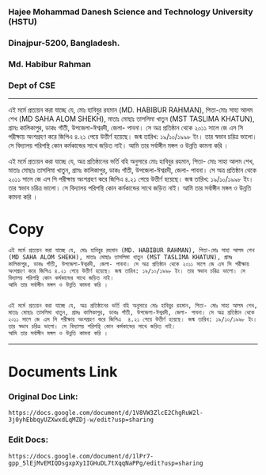 ### Hajee Mohammad Danesh Science and Technology University (HSTU)
### Dinajpur-5200, Bangladesh.
### Md. Habibur Rahman
### Dept of CSE


<hr>


এই মর্মে প্রত্যয়ন করা যাচ্ছে যে, মোঃ হাবিবুর রহমান (MD. HABIBUR RAHMAN), পিতা-মোঃ সাহা আলম শেখ (MD SAHA ALOM SHEKH), মাতাঃ মোছাঃ তাসলিমা খাতুন (MST TASLIMA KHATUN), গ্রামঃ কালিকাপুর, ডাকঃ গাঁতী, উপজেলা-ঈশ্বরদী, জেলা- পাবনা। সে অত্র প্রতিষ্ঠান থেকে ২০১১ সালে জে এস সি পরীক্ষায় অংশগ্রহণ করে জিপিএ ৪.২১ পেয়ে উত্তীর্ণ হয়েছে। জন্ম তারিখ: ১৯/১০/১৯৯৮ ইং। তার স্বভাব চরিত্র ভালো। সে বিদ্যালয় পরিপন্থি কোন কর্মকান্ডের সাথে জড়িত নাই।
আমি তার সর্বাঙ্গীন মঙ্গল ও উন্নতি কামনা করি ।


এই মর্মে প্রত্যয়ন করা যাচ্ছে যে, অত্র প্রতিষ্ঠানের ভর্তি বহি অনুসারে মোঃ হাবিবুর রহমান, পিতা- মোঃ সাহা আলম শেখ, মাতাঃ মোছাঃ তাসলিমা খাতুন, গ্রামঃ কালিকাপুর, ডাকঃ গাঁতী, উপজেলা-ঈশ্বরদী, জেলা- পাবনা। সে অত্র প্রতিষ্ঠান থেকে ২০১১ সালে জে এস সি পরীক্ষায় অংশগ্রহণ করে জিপিএ  ৪.২১ পেয়ে উত্তীর্ণ হয়েছে। জন্ম তারিখ: ১৯/১০/১৯৯৮ ইং। তার স্বভাব চরিত্র ভালো। সে বিদ্যালয় পরিপন্থি কোন কর্মকান্ডের সাথে জড়িত নাই।
আমি তার সর্বাঙ্গীন মঙ্গল ও উন্নতি কামনা করি ।



# Copy 
```
এই মর্মে প্রত্যয়ন করা যাচ্ছে যে, মোঃ হাবিবুর রহমান (MD. HABIBUR RAHMAN), পিতা-মোঃ সাহা আলম শেখ (MD SAHA ALOM SHEKH), মাতাঃ মোছাঃ তাসলিমা খাতুন (MST TASLIMA KHATUN), গ্রামঃ কালিকাপুর, ডাকঃ গাঁতী, উপজেলা-ঈশ্বরদী, জেলা- পাবনা। সে অত্র প্রতিষ্ঠান থেকে ২০১১ সালে জে এস সি পরীক্ষায় অংশগ্রহণ করে জিপিএ ৪.২১ পেয়ে উত্তীর্ণ হয়েছে। জন্ম তারিখ: ১৯/১০/১৯৯৮ ইং। তার স্বভাব চরিত্র ভালো। সে বিদ্যালয় পরিপন্থি কোন কর্মকান্ডের সাথে জড়িত নাই।
আমি তার সর্বাঙ্গীন মঙ্গল ও উন্নতি কামনা করি ।
```
```

এই মর্মে প্রত্যয়ন করা যাচ্ছে যে, অত্র প্রতিষ্ঠানের ভর্তি বহি অনুসারে মোঃ হাবিবুর রহমান, পিতা- মোঃ সাহা আলম শেখ, মাতাঃ মোছাঃ তাসলিমা খাতুন, গ্রামঃ কালিকাপুর, ডাকঃ গাঁতী, উপজেলা-ঈশ্বরদী, জেলা- পাবনা। সে অত্র প্রতিষ্ঠান থেকে ২০১১ সালে জে এস সি পরীক্ষায় অংশগ্রহণ করে জিপিএ  ৪.২১ পেয়ে উত্তীর্ণ হয়েছে। জন্ম তারিখ: ১৯/১০/১৯৯৮ ইং। তার স্বভাব চরিত্র ভালো। সে বিদ্যালয় পরিপন্থি কোন কর্মকান্ডের সাথে জড়িত নাই।
আমি তার সর্বাঙ্গীন মঙ্গল ও উন্নতি কামনা করি ।
```

---

# Documents Link 

### Original Doc Link: 
```
https://docs.google.com/document/d/1V8VW3ZlcE2ChgRuW2l-3j0yhEbbqyUZXwxdLqMZDj-w/edit?usp=sharing
```

### Edit Docs: 

```
https://docs.google.com/document/d/1lPr7-gpp_5lEjMvEMIQDsgxpXy1IGHuDL7tXqqNaPPg/edit?usp=sharing
```

